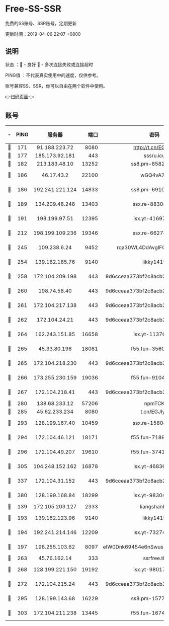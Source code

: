 # Free-SS-SSR

免费的SS账号、SSR账号，定期更新

更新时间：2019-04-06 22:07 +0800

## 说明

状态     ：🙂 - 良好 🙁 - 多次连接失败或连接超时

PING值   ：不代表真实使用中的速度，仅供参考。

账号兼容SS、SSR，你可以自由在两个软件中使用。

👉[扫码页面](https://liesauer.github.io/Free-SS-SSR/)👈

## 账号

|-|PING|服务器|端口|密码|加密方式|区域|
|:----:|:----:|:-----:|-----:|:----:|:----:|:----:|
|🙂|171|91.188.223.72|8080|http://t.cn/EGJIyrl|rc4-md5|RU|
|🙂|177|185.173.92.181|443|sssru.icu|rc4-md5|RU|
|🙂|182|213.183.48.10|13252|ss8.pm-85820863|rc4-md5|RU|
|🙂|186|46.17.43.2|22100|wGQ4vA7D|aes-256-gcm|RU|
|🙂|186|192.241.221.124|14833|ss8.pm-69109154|aes-256-cfb|US|
|🙂|189|134.209.48.248|13403|ssx.re-88308510|aes-256-cfb|US|
|🙂|191|198.199.97.51|12395|isx.yt-41697089|aes-256-cfb|US|
|🙂|212|198.199.109.236|19346|ssx.re-66274137|aes-256-cfb|US|
|🙂|245|109.238.6.24|9452|rqa30WL4DdAvgIFG6Fs3znzTa|aes-256-cfb|FR|
|🙂|254|139.162.185.76|9140|likky1415|aes-256-cfb|DE|
|🙂|258|172.104.209.198|443|9d6cceaa373bf2c8acb22e60b6a58be6|aes-256-cfb|US|
|🙂|260|198.74.58.40|443|9d6cceaa373bf2c8acb22e60b6a58be6|aes-256-cfb|US|
|🙂|261|172.104.217.138|443|9d6cceaa373bf2c8acb22e60b6a58be6|aes-256-cfb|US|
|🙂|262|172.104.24.21|443|9d6cceaa373bf2c8acb22e60b6a58be6|aes-256-cfb|US|
|🙂|264|162.243.151.85|16658|isx.yt-11376029|aes-256-cfb|US|
|🙂|265|45.33.80.198|18081|f55.fun-35602530|aes-256-cfb|US|
|🙂|265|172.104.218.230|443|9d6cceaa373bf2c8acb22e60b6a58be6|aes-256-cfb|US|
|🙂|266|173.255.230.159|19036|f55.fun-91049822|aes-256-cfb|US|
|🙂|267|172.104.218.41|443|9d6cceaa373bf2c8acb22e60b6a58be6|aes-256-cfb|US|
|🙂|280|138.68.233.12|57206|npmTCK|rc4-md5|US|
|🙂|285|45.62.233.234|8080|t.cn/EGJIyrl|rc4-md5|CA|
|🙂|293|128.199.167.40|10459|ssx.re-15808413|aes-256-cfb|SG|
|🙂|294|172.104.46.121|18171|f55.fun-71890851|aes-256-cfb|SG|
|🙂|296|172.104.49.207|19610|f55.fun-37419805|aes-256-cfb|SG|
|🙂|305|104.248.152.162|16878|isx.yt-46836343|aes-256-cfb|SG|
|🙂|337|172.104.31.152|443|9d6cceaa373bf2c8acb22e60b6a58be6|aes-256-cfb|US|
|🙂|380|128.199.168.84|18299|isx.yt-98304416|aes-256-cfb|SG|
|🙂|139|172.105.203.127|2333|liangshanbo|chacha20|JP|
|🙂|193|139.162.123.96|9140|likky1415|aes-256-cfb|JP|
|🙂|194|192.241.214.146|12209|isx.yt-73274152|aes-256-cfb|US|
|🙂|197|198.255.103.62|8097|eIW0Dnk69454e6nSwuspv9DmS201tQ0D|aes-256-cfb|US|
|🙂|263|45.76.162.14|333|ssrfree.tk|rc4|SG|
|🙂|268|128.199.221.150|19192|isx.yt-98017848|aes-256-cfb|SG|
|🙂|272|172.104.215.24|443|9d6cceaa373bf2c8acb22e60b6a58be6|aes-256-cfb|US|
|🙂|295|128.199.143.68|16229|ss8.pm-15775496|aes-256-cfb|SG|
|🙂|303|172.104.211.238|13445|f55.fun-16745538|aes-256-cfb|US|
